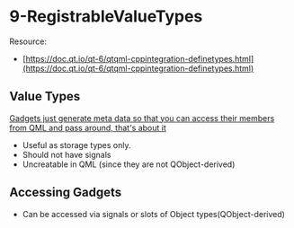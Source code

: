 # 9-RegistrableValueTypes

Resource:
- [https://doc.qt.io/qt-6/qtqml-cppintegration-definetypes.html](https://doc.qt.io/qt-6/qtqml-cppintegration-definetypes.html)
  
## Value Types 
[Gadgets just generate meta data so that you can access their members from QML and pass around, that's about it](https://stackoverflow.com/questions/42797359/how-to-create-new-instance-of-a-q-gadget-struct-in-qml)
- Useful as storage types only. 
- Should not have signals
- Uncreatable in QML (since they are not QObject-derived)

## Accessing Gadgets 

- Can be accessed via signals or slots of Object types(QObject-derived)